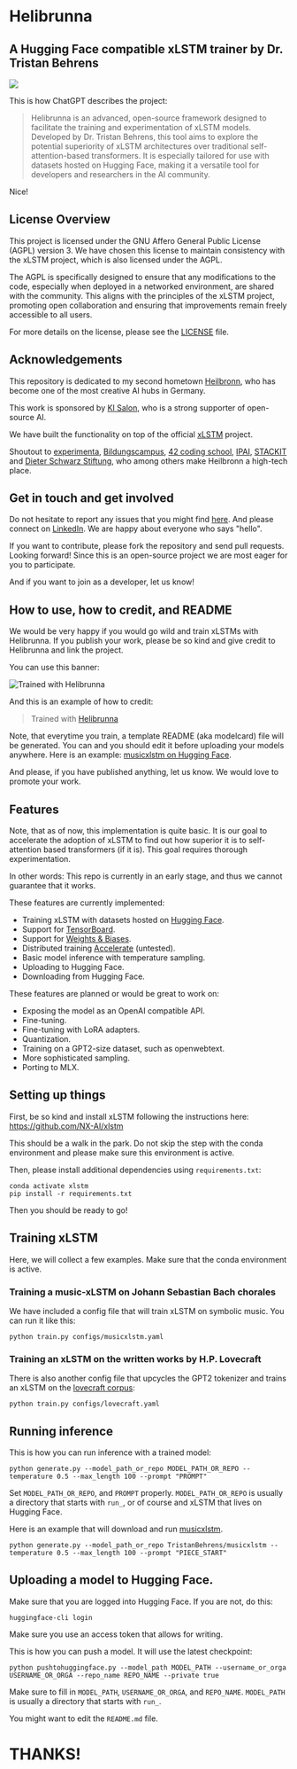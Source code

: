 # Helibrunna
## A Hugging Face compatible xLSTM trainer by Dr. Tristan Behrens

![](assets/helibrunna02.jpg)

This is how ChatGPT describes the project:

> Helibrunna is an advanced, open-source framework designed to facilitate the training and experimentation of xLSTM models. Developed by Dr. Tristan Behrens, this tool aims to explore the potential superiority of xLSTM architectures over traditional self-attention-based transformers. It is especially tailored for use with datasets hosted on Hugging Face, making it a versatile tool for developers and researchers in the AI community.

Nice!


## License Overview

This project is licensed under the GNU Affero General Public License (AGPL) version 3. We have chosen this license to maintain consistency with the xLSTM project, which is also licensed under the AGPL. 

The AGPL is specifically designed to ensure that any modifications to the code, especially when deployed in a networked environment, are shared with the community. This aligns with the principles of the xLSTM project, promoting open collaboration and ensuring that improvements remain freely accessible to all users.

For more details on the license, please see the [LICENSE](./LICENSE) file.


## Acknowledgements

This repository is dedicated to my second hometown [Heilbronn](https://www.heilbronn.de/startseite.html), who has become one of the most creative AI hubs in Germany.

This work is sponsored by [KI Salon](https://www.ki-salon.net/), who is a strong supporter of open-source AI.

We have built the functionality on top of the official [xLSTM](https://github.com/NX-AI/xlstm) project.

Shoutout to [experimenta](https://www.experimenta.science/), [Bildungscampus](https://www.bildungscampus.hn/), [42 coding school](https://www.42heilbronn.de/), [IPAI](https://ip.ai/), [STACKIT](https://www.stackit.de/de/) and [Dieter Schwarz Stiftung](https://www.dieter-schwarz-stiftung.de/), who among others make Heilbronn a high-tech place.


## Get in touch and get involved

Do not hesitate to report any issues that you might find [here](https://github.com/AI-Guru/helibrunna/issues). And please connect on [LinkedIn](https://de.linkedin.com/in/dr-tristan-behrens-734967a2). We are happy about everyone who says "hello".

If you want to contribute, please fork the repository and send pull requests. Looking forward! Since this is an open-source project we are most eager for you to participate.

And if you want to join as a developer, let us know!


## How to use, how to credit, and README

We would be very happy if you would go wild and train xLSTMs with Helibrunna. If you publish your work, please be so kind and give credit to Helibrunna and link the project.

You can use this banner:

![Trained with Helibrunna](assets/trainedwithhelibrunna.jpg)

And this is an example of how to credit:

> Trained with [Helibrunna](https://github.com/AI-Guru/helibrunna)

Note, that everytime you train, a template README (aka modelcard) file will be generated. You can and you should edit it before uploading your models anywhere. Here is an example: [musicxlstm on Hugging Face](https://huggingface.co/TristanBehrens/musicxlstm).

And please, if you have published anything, let us know. We would love to promote your work.


## Features

Note, that as of now, this implementation is quite basic. It is our goal to accelerate the adoption of xLSTM to find out how superior it is to self-attention based transformers (if it is). This goal requires thorough experimentation.

In other words: This repo is currently in an early stage, and thus we cannot guarantee that it works.

These features are currently implemented:

- Training xLSTM with datasets hosted on [Hugging Face](https://huggingface.co/).
- Support for [TensorBoard](https://www.tensorflow.org/tensorboard).
- Support for [Weights & Biases](https://wandb.ai/home).
- Distributed training [Accelerate](https://huggingface.co/docs/accelerate/index) (untested).
- Basic model inference with temperature sampling.
- Uploading to Hugging Face.
- Downloading from Hugging Face.

These features are planned or would be great to work on:

- Exposing the model as an OpenAI compatible API.
- Fine-tuning.
- Fine-tuning with LoRA adapters.
- Quantization.
- Training on a GPT2-size dataset, such as openwebtext.
- More sophisticated sampling.
- Porting to MLX.


## Setting up things

First, be so kind and install xLSTM following the instructions here: https://github.com/NX-AI/xlstm

This should be a walk in the park. Do not skip the step with the conda environment and please make sure this environment is active.

Then, please install additional dependencies using `requirements.txt`:

```
conda activate xlstm
pip install -r requirements.txt
```

Then you should be ready to go!


## Training xLSTM

Here, we will collect a few examples. Make sure that the conda environment is active.


### Training a music-xLSTM on Johann Sebastian Bach chorales

We have included a config file that will train xLSTM on symbolic music. You can run it like this:

```
python train.py configs/musicxlstm.yaml
```


### Training an xLSTM on the written works by H.P. Lovecraft

There is also another config file that upcycles the GPT2 tokenizer and trains an xLSTM on the [lovecraft corpus](https://huggingface.co/datasets/TristanBehrens/lovecraftcorpus):


```
python train.py configs/lovecraft.yaml
```


## Running inference

This is how you can run inference with a trained model:

```
python generate.py --model_path_or_repo MODEL_PATH_OR_REPO --temperature 0.5 --max_length 100 --prompt "PROMPT"
```

Set `MODEL_PATH_OR_REPO`, and `PROMPT` properly. `MODEL_PATH_OR_REPO` is usually a directory that starts with `run_`, or of course and xLSTM that lives on Hugging Face.

Here is an example that will download and run [musicxlstm](https://huggingface.co/TristanBehrens/musicxlstm).

```
python generate.py --model_path_or_repo TristanBehrens/musicxlstm --temperature 0.5 --max_length 100 --prompt "PIECE_START"
```

## Uploading a model to Hugging Face.

Make sure that you are logged into Hugging Face. If you are not, do this:

```
huggingface-cli login
```

Make sure you use an access token that allows for writing.

This is how you can push a model. It will use the latest checkpoint:

```
python pushtohuggingface.py --model_path MODEL_PATH --username_or_orga USERNAME_OR_ORGA --repo_name REPO_NAME --private true
```

Make sure to fill in `MODEL_PATH`, `USERNAME_OR_ORGA`, and `REPO_NAME`. `MODEL_PATH` is usually a directory that starts with `run_`.

You might want to edit the `README.md` file.

# THANKS!